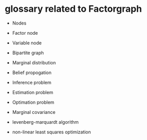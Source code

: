 # glossary related to Factorgraph
- Nodes 
-   Factor node
-   Variable node
- Bipartite graph
- Marginal distribution
- Belief propogation

- Inference problem
- Estimation problem
- Optimation problem 
- Marginal covariance
- levenberg-marquardt algorithm
- non-linear least squares optimization
